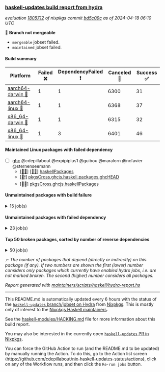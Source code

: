 ### [haskell-updates build report from hydra](https://hydra.nixos.org/jobset/nixpkgs/haskell-updates)
*evaluation [1805712](https://hydra.nixos.org/eval/1805712) of nixpkgs commit [bd5c09c](https://github.com/NixOS/nixpkgs/commits/bd5c09c00338942cefc5af636b0458ee5e368fb2) as of 2024-04-18 06:10 UTC*

🔴 **Branch not mergeable**
  * `mergeable` jobset failed.
  * `maintained` jobset failed.

#### Build summary

 | Platform | Failed ❌ | DependencyFailed ❗ | Canceled 🚫 | Success ✅ | 
 | --- | --- | --- | --- | --- | 
 | [aarch64-darwin 🍏](https://hydra.nixos.org/eval/1805712?filter=.aarch64-darwin) | 1 | 1 | 6300 | 31 | 
 | [aarch64-linux 📱](https://hydra.nixos.org/eval/1805712?filter=.aarch64-linux) | 1 | 1 | 6368 | 37 | 
 | [x86_64-darwin 🍎](https://hydra.nixos.org/eval/1805712?filter=.x86_64-darwin) | 1 | 1 | 6315 | 32 | 
 | [x86_64-linux 🐧](https://hydra.nixos.org/eval/1805712?filter=.x86_64-linux) | 1 | 3 | 6401 | 46 | 
#### Maintained Linux packages with failed dependency
- [ ] [ghc](https://hydra.nixos.org/eval/1805712?filter=ghc) @cdepillabout @expipiplus1 @guibou @maralorn @ncfavier @sternenseemann
  - [[📱🚫]](https://hydra.nixos.org/build/256545234) [[🐧🚫]](https://hydra.nixos.org/build/256539444) [haskellPackages](https://hydra.nixos.org/eval/1805712?filter=haskellPackages.ghc)
  -  [[🐧❗]](https://hydra.nixos.org/build/255990472) [pkgsCross.ghcjs.haskell.packages.ghcHEAD](https://hydra.nixos.org/eval/1805712?filter=pkgsCross.ghcjs.haskell.packages.ghcHEAD.ghc)
  -  [[🐧🚫]](https://hydra.nixos.org/build/256544997) [pkgsCross.ghcjs.haskellPackages](https://hydra.nixos.org/eval/1805712?filter=pkgsCross.ghcjs.haskellPackages.ghc)
#### Unmaintained packages with build failure
<details><summary>15 job(s) </summary>

- [ ] [ghc-lib-parser](https://hydra.nixos.org/eval/1805712?filter=ghc-lib-parser)  ⤴️ 19 | 67
  - [[🍏✅]](https://hydra.nixos.org/build/254970377) [[📱✅]](https://hydra.nixos.org/build/254959074) [[🍎✅]](https://hydra.nixos.org/build/254950870) [[🐧✅]](https://hydra.nixos.org/build/254956507) [haskell.packages.ghc8107](https://hydra.nixos.org/eval/1805712?filter=haskell.packages.ghc8107.ghc-lib-parser)
  - [[🍏❌]](https://hydra.nixos.org/build/254966596) [[📱❌]](https://hydra.nixos.org/build/254960351) [[🍎❌]](https://hydra.nixos.org/build/254959555) [[🐧❌]](https://hydra.nixos.org/build/254963201) [haskell.packages.ghc902](https://hydra.nixos.org/eval/1805712?filter=haskell.packages.ghc902.ghc-lib-parser)
  - [[🍏✅]](https://hydra.nixos.org/build/254970577) [[📱✅]](https://hydra.nixos.org/build/254969128) [[🍎✅]](https://hydra.nixos.org/build/254966175) [[🐧✅]](https://hydra.nixos.org/build/254957659) [haskell.packages.ghc925](https://hydra.nixos.org/eval/1805712?filter=haskell.packages.ghc925.ghc-lib-parser)
  - [[🍏✅]](https://hydra.nixos.org/build/254963217) [[📱✅]](https://hydra.nixos.org/build/254967112) [[🍎✅]](https://hydra.nixos.org/build/254957361) [[🐧✅]](https://hydra.nixos.org/build/254957202) [haskell.packages.ghc926](https://hydra.nixos.org/eval/1805712?filter=haskell.packages.ghc926.ghc-lib-parser)
  - [[🍏✅]](https://hydra.nixos.org/build/254971346) [[📱✅]](https://hydra.nixos.org/build/254968518) [[🍎✅]](https://hydra.nixos.org/build/254963431) [[🐧✅]](https://hydra.nixos.org/build/254971255) [haskell.packages.ghc927](https://hydra.nixos.org/eval/1805712?filter=haskell.packages.ghc927.ghc-lib-parser)
  - [[🍏✅]](https://hydra.nixos.org/build/254949732) [[📱✅]](https://hydra.nixos.org/build/254966316) [[🍎✅]](https://hydra.nixos.org/build/254966701) [[🐧✅]](https://hydra.nixos.org/build/254946130) [haskell.packages.ghc928](https://hydra.nixos.org/eval/1805712?filter=haskell.packages.ghc928.ghc-lib-parser)
  - [[🍏✅]](https://hydra.nixos.org/build/254949261) [[📱✅]](https://hydra.nixos.org/build/254957344) [[🍎✅]](https://hydra.nixos.org/build/254945834) [[🐧✅]](https://hydra.nixos.org/build/254946611) [haskell.packages.ghc945](https://hydra.nixos.org/eval/1805712?filter=haskell.packages.ghc945.ghc-lib-parser)
  - [[🍏✅]](https://hydra.nixos.org/build/254968626) [[📱✅]](https://hydra.nixos.org/build/254961970) [[🍎✅]](https://hydra.nixos.org/build/254954495) [[🐧✅]](https://hydra.nixos.org/build/254950068) [haskell.packages.ghc946](https://hydra.nixos.org/eval/1805712?filter=haskell.packages.ghc946.ghc-lib-parser)
  - [[🍏✅]](https://hydra.nixos.org/build/254953741) [[📱✅]](https://hydra.nixos.org/build/254952325) [[🍎✅]](https://hydra.nixos.org/build/254969406) [[🐧✅]](https://hydra.nixos.org/build/254965663) [haskell.packages.ghc947](https://hydra.nixos.org/eval/1805712?filter=haskell.packages.ghc947.ghc-lib-parser)
  - [[🍏✅]](https://hydra.nixos.org/build/254945659) [[📱✅]](https://hydra.nixos.org/build/254966800) [[🍎✅]](https://hydra.nixos.org/build/254966181) [[🐧✅]](https://hydra.nixos.org/build/254947116) [haskell.packages.ghc948](https://hydra.nixos.org/eval/1805712?filter=haskell.packages.ghc948.ghc-lib-parser)
  - [[🍏✅]](https://hydra.nixos.org/build/255682200) [[📱✅]](https://hydra.nixos.org/build/255681906) [[🍎✅]](https://hydra.nixos.org/build/255671948) [[🐧✅]](https://hydra.nixos.org/build/255691293) [haskell.packages.ghc963](https://hydra.nixos.org/eval/1805712?filter=haskell.packages.ghc963.ghc-lib-parser)
  - [[🍏✅]](https://hydra.nixos.org/build/255683924) [[📱✅]](https://hydra.nixos.org/build/255679213) [[🍎✅]](https://hydra.nixos.org/build/255674707) [[🐧✅]](https://hydra.nixos.org/build/255685161) [haskell.packages.ghc964](https://hydra.nixos.org/eval/1805712?filter=haskell.packages.ghc964.ghc-lib-parser)
  - [[🍏🚫]](https://hydra.nixos.org/build/256541652) [[📱🚫]](https://hydra.nixos.org/build/256537000) [[🍎🚫]](https://hydra.nixos.org/build/256538001) [[🐧🚫]](https://hydra.nixos.org/build/256534878) [haskell.packages.ghc965](https://hydra.nixos.org/eval/1805712?filter=haskell.packages.ghc965.ghc-lib-parser)
  - [[🍏🚫]](https://hydra.nixos.org/build/256539319) [[📱🚫]](https://hydra.nixos.org/build/256542731) [[🍎🚫]](https://hydra.nixos.org/build/256536909) [[🐧🚫]](https://hydra.nixos.org/build/256532214) [haskellPackages](https://hydra.nixos.org/eval/1805712?filter=haskellPackages.ghc-lib-parser)
</details>

#### Unmaintained packages with failed dependency
<details><summary>23 job(s) </summary>

- [ ] [ghc-lib](https://hydra.nixos.org/eval/1805712?filter=ghc-lib) 
  - [[🍏✅]](https://hydra.nixos.org/build/254960070) [[📱✅]](https://hydra.nixos.org/build/254948486) [[🍎✅]](https://hydra.nixos.org/build/254963094) [[🐧✅]](https://hydra.nixos.org/build/254945705) [haskell.packages.ghc8107](https://hydra.nixos.org/eval/1805712?filter=haskell.packages.ghc8107.ghc-lib)
  - [[🍏❗]](https://hydra.nixos.org/build/254955349) [[📱❗]](https://hydra.nixos.org/build/254957046) [[🍎❗]](https://hydra.nixos.org/build/254958220) [[🐧❗]](https://hydra.nixos.org/build/254949401) [haskell.packages.ghc902](https://hydra.nixos.org/eval/1805712?filter=haskell.packages.ghc902.ghc-lib)
  - [[🍏✅]](https://hydra.nixos.org/build/254950536) [[📱✅]](https://hydra.nixos.org/build/254961787) [[🍎✅]](https://hydra.nixos.org/build/254952121) [[🐧✅]](https://hydra.nixos.org/build/254961329) [haskell.packages.ghc925](https://hydra.nixos.org/eval/1805712?filter=haskell.packages.ghc925.ghc-lib)
  - [[🍏✅]](https://hydra.nixos.org/build/254961908) [[📱✅]](https://hydra.nixos.org/build/254950459) [[🍎✅]](https://hydra.nixos.org/build/254945522) [[🐧✅]](https://hydra.nixos.org/build/254957074) [haskell.packages.ghc926](https://hydra.nixos.org/eval/1805712?filter=haskell.packages.ghc926.ghc-lib)
  - [[🍏✅]](https://hydra.nixos.org/build/254952832) [[📱✅]](https://hydra.nixos.org/build/254963583) [[🍎✅]](https://hydra.nixos.org/build/254946738) [[🐧✅]](https://hydra.nixos.org/build/254960258) [haskell.packages.ghc927](https://hydra.nixos.org/eval/1805712?filter=haskell.packages.ghc927.ghc-lib)
  - [[🍏✅]](https://hydra.nixos.org/build/254969901) [[📱✅]](https://hydra.nixos.org/build/254954128) [[🍎✅]](https://hydra.nixos.org/build/254950935) [[🐧✅]](https://hydra.nixos.org/build/254965758) [haskell.packages.ghc928](https://hydra.nixos.org/eval/1805712?filter=haskell.packages.ghc928.ghc-lib)
  - [[🍏✅]](https://hydra.nixos.org/build/254959614) [[📱✅]](https://hydra.nixos.org/build/254969090) [[🍎✅]](https://hydra.nixos.org/build/254961856) [[🐧✅]](https://hydra.nixos.org/build/254956560) [haskell.packages.ghc945](https://hydra.nixos.org/eval/1805712?filter=haskell.packages.ghc945.ghc-lib)
  - [[🍏✅]](https://hydra.nixos.org/build/254967279) [[📱✅]](https://hydra.nixos.org/build/254964532) [[🍎✅]](https://hydra.nixos.org/build/254971034) [[🐧✅]](https://hydra.nixos.org/build/254971303) [haskell.packages.ghc946](https://hydra.nixos.org/eval/1805712?filter=haskell.packages.ghc946.ghc-lib)
  - [[🍏✅]](https://hydra.nixos.org/build/254969012) [[📱✅]](https://hydra.nixos.org/build/254955219) [[🍎✅]](https://hydra.nixos.org/build/254958717) [[🐧✅]](https://hydra.nixos.org/build/254962684) [haskell.packages.ghc947](https://hydra.nixos.org/eval/1805712?filter=haskell.packages.ghc947.ghc-lib)
  - [[🍏✅]](https://hydra.nixos.org/build/254965161) [[📱✅]](https://hydra.nixos.org/build/254948522) [[🍎✅]](https://hydra.nixos.org/build/254953215) [[🐧✅]](https://hydra.nixos.org/build/254957677) [haskell.packages.ghc948](https://hydra.nixos.org/eval/1805712?filter=haskell.packages.ghc948.ghc-lib)
  - [[🍏✅]](https://hydra.nixos.org/build/255687986) [[📱✅]](https://hydra.nixos.org/build/255674303) [[🍎✅]](https://hydra.nixos.org/build/255679265) [[🐧✅]](https://hydra.nixos.org/build/255689361) [haskell.packages.ghc963](https://hydra.nixos.org/eval/1805712?filter=haskell.packages.ghc963.ghc-lib)
  - [[🍏✅]](https://hydra.nixos.org/build/255668387) [[📱✅]](https://hydra.nixos.org/build/255668257) [[🍎✅]](https://hydra.nixos.org/build/255672196) [[🐧✅]](https://hydra.nixos.org/build/255693046) [haskell.packages.ghc964](https://hydra.nixos.org/eval/1805712?filter=haskell.packages.ghc964.ghc-lib)
  - [[🍏🚫]](https://hydra.nixos.org/build/256531134) [[📱🚫]](https://hydra.nixos.org/build/256530981) [[🍎🚫]](https://hydra.nixos.org/build/256526644) [[🐧🚫]](https://hydra.nixos.org/build/256550898) [haskell.packages.ghc965](https://hydra.nixos.org/eval/1805712?filter=haskell.packages.ghc965.ghc-lib)
  - [[🍏🚫]](https://hydra.nixos.org/build/256551059) [[📱🚫]](https://hydra.nixos.org/build/256541661) [[🍎🚫]](https://hydra.nixos.org/build/256543833) [[🐧🚫]](https://hydra.nixos.org/build/256545642) [haskellPackages](https://hydra.nixos.org/eval/1805712?filter=haskellPackages.ghc-lib)
- [ ] [hello](https://hydra.nixos.org/eval/1805712?filter=hello) 
  - [[🍏🚫]](https://hydra.nixos.org/build/256535656) [[📱🚫]](https://hydra.nixos.org/build/256532135) [[🍎🚫]](https://hydra.nixos.org/build/256529842) [[🐧🚫]](https://hydra.nixos.org/build/256537913) [haskellPackages](https://hydra.nixos.org/eval/1805712?filter=haskellPackages.hello)
  - [[🍏🚫]](https://hydra.nixos.org/build/256529634)  [[🍎🚫]](https://hydra.nixos.org/build/256538617) [[🐧❗]](https://hydra.nixos.org/build/255990463) [pkgsCross.ghcjs.haskell.packages.ghcHEAD](https://hydra.nixos.org/eval/1805712?filter=pkgsCross.ghcjs.haskell.packages.ghcHEAD.hello)
  - [[🍏🚫]](https://hydra.nixos.org/build/256531432)  [[🍎🚫]](https://hydra.nixos.org/build/256532963) [[🐧🚫]](https://hydra.nixos.org/build/256546435) [pkgsCross.ghcjs.haskellPackages](https://hydra.nixos.org/eval/1805712?filter=pkgsCross.ghcjs.haskellPackages.hello)
  -    [[🐧🚫]](https://hydra.nixos.org/build/256528749) [pkgsMusl.haskellPackages](https://hydra.nixos.org/eval/1805712?filter=pkgsMusl.haskellPackages.hello)
  -    [[🐧✅]](https://hydra.nixos.org/build/254968566) [pkgsStatic.haskell.packages.native-bignum.ghc948](https://hydra.nixos.org/eval/1805712?filter=pkgsStatic.haskell.packages.native-bignum.ghc948.hello)
  -    [[🐧🚫]](https://hydra.nixos.org/build/256551688) [pkgsStatic.haskell.packages.native-bignum.ghc982](https://hydra.nixos.org/eval/1805712?filter=pkgsStatic.haskell.packages.native-bignum.ghc982.hello)
  -    [[🐧✅]](https://hydra.nixos.org/build/254958402) [pkgsStatic.haskellPackages](https://hydra.nixos.org/eval/1805712?filter=pkgsStatic.haskellPackages.hello)
</details>

#### Top 50 broken packages, sorted by number of reverse dependencies
<details><summary>50 job(s) </summary>

[gogol-core](https://packdeps.haskellers.com/reverse/gogol-core) ⤴️ 184  
[haskell98](https://packdeps.haskellers.com/reverse/haskell98) ⤴️ 152  
[failure](https://packdeps.haskellers.com/reverse/failure) ⤴️ 72  
[connection](https://packdeps.haskellers.com/reverse/connection) ⤴️ 56  
[enumerator](https://packdeps.haskellers.com/reverse/enumerator) ⤴️ 56  
[util](https://packdeps.haskellers.com/reverse/util) ⤴️ 49  
[derive](https://packdeps.haskellers.com/reverse/derive) ⤴️ 48  
[system-fileio](https://packdeps.haskellers.com/reverse/system-fileio) ⤴️ 45  
[web-routes](https://packdeps.haskellers.com/reverse/web-routes) ⤴️ 43  
[accelerate](https://packdeps.haskellers.com/reverse/accelerate) ⤴️ 42  
[syb-with-class](https://packdeps.haskellers.com/reverse/syb-with-class) ⤴️ 42  
[MonadCatchIO-transformers](https://packdeps.haskellers.com/reverse/MonadCatchIO-transformers) ⤴️ 41  
[TypeCompose](https://packdeps.haskellers.com/reverse/TypeCompose) ⤴️ 41  
[singletons-base](https://packdeps.haskellers.com/reverse/singletons-base) ⤴️ 41  
[crypto-random](https://packdeps.haskellers.com/reverse/crypto-random) ⤴️ 37  
[PrimitiveArray](https://packdeps.haskellers.com/reverse/PrimitiveArray) ⤴️ 35  
[rank1dynamic](https://packdeps.haskellers.com/reverse/rank1dynamic) ⤴️ 33  
[dual](https://packdeps.haskellers.com/reverse/dual) ⤴️ 32  
[hsp](https://packdeps.haskellers.com/reverse/hsp) ⤴️ 32  
[distributed-static](https://packdeps.haskellers.com/reverse/distributed-static) ⤴️ 31  
[language-ecmascript](https://packdeps.haskellers.com/reverse/language-ecmascript) ⤴️ 31  
[distributed-process](https://packdeps.haskellers.com/reverse/distributed-process) ⤴️ 30  
[iteratee](https://packdeps.haskellers.com/reverse/iteratee) ⤴️ 29  
[composite-base](https://packdeps.haskellers.com/reverse/composite-base) ⤴️ 28  
[polysemy-time](https://packdeps.haskellers.com/reverse/polysemy-time) ⤴️ 28  
[polysemy-resume](https://packdeps.haskellers.com/reverse/polysemy-resume) ⤴️ 27  
[polysemy-conc](https://packdeps.haskellers.com/reverse/polysemy-conc) ⤴️ 26  
[regexpr](https://packdeps.haskellers.com/reverse/regexpr) ⤴️ 26  
[crypto-numbers](https://packdeps.haskellers.com/reverse/crypto-numbers) ⤴️ 25  
[either-unwrap](https://packdeps.haskellers.com/reverse/either-unwrap) ⤴️ 25  
[HList](https://packdeps.haskellers.com/reverse/HList) ⤴️ 24  
[polysemy-log](https://packdeps.haskellers.com/reverse/polysemy-log) ⤴️ 24  
[web-routes-th](https://packdeps.haskellers.com/reverse/web-routes-th) ⤴️ 24  
[Crypto](https://packdeps.haskellers.com/reverse/Crypto) ⤴️ 22  
[crypto-pubkey](https://packdeps.haskellers.com/reverse/crypto-pubkey) ⤴️ 22  
[haskelldb](https://packdeps.haskellers.com/reverse/haskelldb) ⤴️ 22  
[wxdirect](https://packdeps.haskellers.com/reverse/wxdirect) ⤴️ 22  
[BiobaseTypes](https://packdeps.haskellers.com/reverse/BiobaseTypes) ⤴️ 21  
[alg](https://packdeps.haskellers.com/reverse/alg) ⤴️ 21  
[mmsyn2](https://packdeps.haskellers.com/reverse/mmsyn2) ⤴️ 21  
[userid](https://packdeps.haskellers.com/reverse/userid) ⤴️ 21  
[wxc](https://packdeps.haskellers.com/reverse/wxc) ⤴️ 21  
[biocore](https://packdeps.haskellers.com/reverse/biocore) ⤴️ 20  
[reform](https://packdeps.haskellers.com/reverse/reform) ⤴️ 20  
[wxcore](https://packdeps.haskellers.com/reverse/wxcore) ⤴️ 20  
[attoparsec-enumerator](https://packdeps.haskellers.com/reverse/attoparsec-enumerator) ⤴️ 19  
[bytestring-show](https://packdeps.haskellers.com/reverse/bytestring-show) ⤴️ 19  
[cprng-aes](https://packdeps.haskellers.com/reverse/cprng-aes) ⤴️ 19  
[fay](https://packdeps.haskellers.com/reverse/fay) ⤴️ 19  
[harp](https://packdeps.haskellers.com/reverse/harp) ⤴️ 19  
</details>


*⤴️: The number of packages that depend (directly or indirectly) on this package (if any). If two numbers are shown the first (lower) number considers only packages which currently have enabled hydra jobs, i.e. are not marked broken. The second (higher) number considers all packages.*

*Report generated with [maintainers/scripts/haskell/hydra-report.hs](https://github.com/NixOS/nixpkgs/blob/haskell-updates/maintainers/scripts/haskell/hydra-report.hs)*


----------------------------------------------------------------------

This README.md is automatically updated every 6 hours with the status of the
[`haskell-updates` branch/jobset on Hydra](https://hydra.nixos.org/jobset/nixpkgs/haskell-updates)
from [Nixpkgs](https://github.com/NixOS/nixpkgs).  This is mostly only of
interest to the [Nixpkgs Haskell maintainers](https://github.com/orgs/NixOS/teams/haskell).

See the
[haskell-modules/HACKING.md](https://github.com/NixOS/nixpkgs/blob/haskell-updates/pkgs/development/haskell-modules/HACKING.md)
file for more information about this build report.

You may also be interested in the currently open
[`haskell-updates` PR in Nixpkgs](https://github.com/nixos/nixpkgs/pulls?q=is%3Apr+is%3Aopen+head%3Ahaskell-updates).

You can force the GitHub Action to run (and the README.md to be updated) by
manually running the Action.  To do this, go to the Action list screen
(https://github.com/cdepillabout/nix-haskell-updates-status/actions),
click on any of the Workflow runs, and then click the `Re-run jobs` button.
